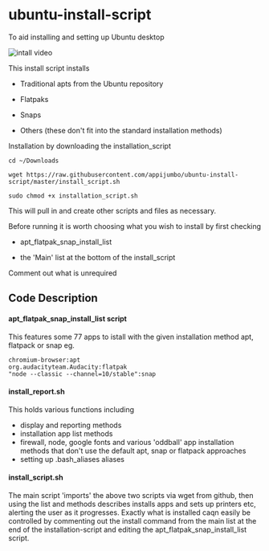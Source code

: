 # ubuntu-install-script
To aid installing and setting up Ubuntu desktop

![intall video](https://raw.githubusercontent.com/appijumbo/ubuntu-install-script/master/gify_install_1200_3fps.gif)


This install script installs

* Traditional apts from the Ubuntu repository

* Flatpaks

* Snaps

* Others (these don't fit into the standard installation methods)

Installation by downloading the installation_script

```
cd ~/Downloads

wget https://raw.githubusercontent.com/appijumbo/ubuntu-install-script/master/install_script.sh 

sudo chmod +x installation_script.sh
```

This will pull in and create other scripts and files as necessary.

Before running it is worth choosing what you wish to install by first checking

* apt_flatpak_snap_install_list

* the 'Main' list at the bottom of the install_script

Comment out what is unrequired



## Code Description

#### apt_flatpak_snap_install_list script 
This features some 77 apps to istall with the given installation method apt, flatpack or snap eg.

```
chromium-browser:apt
org.audacityteam.Audacity:flatpak
"node --classic --channel=10/stable":snap
```

#### install_report.sh
This holds various functions including
* display and reporting methods
* installation app list methods
* firewall, node, google fonts and various 'oddball' app installation methods that don't use the default apt, snap or flatpack approaches
* setting up .bash_aliases aliases


#### install_script.sh
The main script 'imports' the above two scripts via wget from github, then using the list and methods describes installs apps and sets up printers etc, alerting the user as it progresses. Exactly what is installed caqn easily be controlled by commenting out the install command from the main list at the end of the installation-script and editing the apt_flatpak_snap_install_list script.
